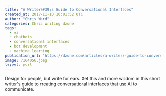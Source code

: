 ```yaml
---
title: "A Writer&#39;s Guide to Conversational Interfaces"
created_at: 2017-11-10 10:01:52 UTC
author: "Chris Ward"
categories: Chris writing dzone
tags: 
  - ai
  - chatbots
  - conversational interfaces
  - bot development
  - machine learning
publication_url: "https://dzone.com/articles/a-writers-guide-to-conversational-interfaces"
image: 7164056.jpeg
layout: post
---
```

Design for people, but write for ears. Get this and more wisdom in this short writer's guide to creating conversational interfaces that use AI to communicate.

